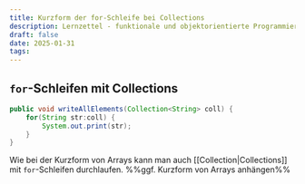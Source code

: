 ```yaml
---
title: Kurzform der for-Schleife bei Collections
description: Lernzettel - funktionale und objektorientierte Programmierung
draft: false
date: 2025-01-31
tags:
---
```

## `for`-Schleifen mit Collections
```java
public void writeAllElements(Collection<String> coll) {
	for(String str:coll) {
		System.out.print(str);
	}
}
```
Wie bei der Kurzform von Arrays kann man auch [[Collection|Collections]] mit `for`-Schleifen durchlaufen. %%ggf. Kurzform von Arrays anhängen%%